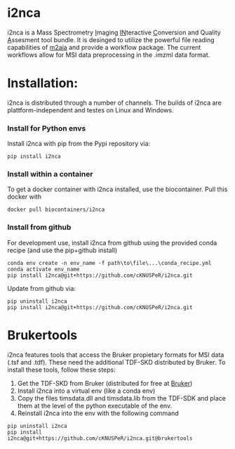 # i2nca

i2nca is a Mass Spectrometry <ins>I</ins>maging <ins>IN</ins>teractive  <ins>C</ins>onversion and Quality <ins>A</ins>ssesment tool bundle. It is desinged to utilize the powerful file reading capabilities of [m2aia](https://m2aia.de/) and provide a workflow package. The current workflows allow for MSI data preprocessing in the .imzml data format. 

# Installation:
i2nca is distributed through a number of channels. The builds of i2nca are plattform-independent and testes on Linux and Windows.

### Install for Python envs

Install i2nca with pip from the Pypi repository via:
```
pip install i2nca
```


### Install within a container
To get a docker container with i2nca installed, use the biocontainer. Pull this docker with
```
docker pull biocontainers/i2nca
```


### Install from github
For development use, install i2nca from github using the provided conda recipe (and use the pip+github install)
```
conda env create -n env_name -f path\to\file\...\conda_recipe.yml
conda activate env_name
pip install i2nca@git+https://github.com/cKNUSPeR/i2nca.git
```
Update from github via:
```
pip uninstall i2nca
pip install i2nca@git+https://github.com/cKNUSPeR/i2nca.git
```


# Brukertools 

i2nca features tools that access the Bruker propietary formats for MSI data (.tsf and .tdf). These need the additional TDF-SKD distributed by Bruker.
To install these tools, follow these steps:
1) Get the TDF-SKD from Bruker (distributed for free at [Bruker](https://www.bruker.com/en/services/software-downloads.html))
2) Install i2nca into a virtual env (like a conda env)
3) Copy the files timsdata.dll and timsdata.lib from the TDF-SDK and place them at the level of the python executable of the env.
4) Reinstall i2nca into the env with the following command
```
pip uninstall i2nca
pip install i2nca@git+https://github.com/cKNUSPeR/i2nca.git@brukertools
```



